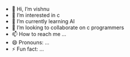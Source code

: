 - 👋 Hi, I’m vishnu
- 👀 I’m interested in c
- 🌱 I’m currently learning AI
- 💞️ I’m looking to collaborate on c programmers
- 📫 How to reach me ...
- 😄 Pronouns: ...
- ⚡ Fun fact: ...

<!---
vishnu44-boop/vishnu44-boop is a ✨ special ✨ repository because its `README.md` (this file) appears on your GitHub profile.
You can click the Preview link to take a look at your changes.
--->
